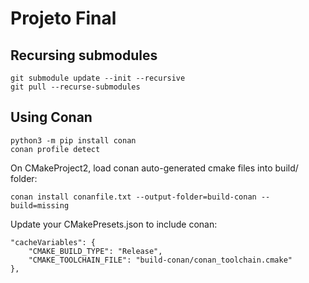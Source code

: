 # Projeto Final

## Recursing submodules

```
git submodule update --init --recursive
git pull --recurse-submodules
```

## Using Conan
```
python3 -m pip install conan
conan profile detect
```

On CMakeProject2, load conan auto-generated cmake files into build/ folder:

```
conan install conanfile.txt --output-folder=build-conan --build=missing
```

Update your CMakePresets.json to include conan:

```{.json}
"cacheVariables": {
    "CMAKE_BUILD_TYPE": "Release",
    "CMAKE_TOOLCHAIN_FILE": "build-conan/conan_toolchain.cmake"
},
```

